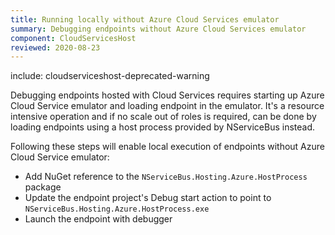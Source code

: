 ```yaml
---
title: Running locally without Azure Cloud Services emulator
summary: Debugging endpoints without Azure Cloud Services emulator
component: CloudServicesHost
reviewed: 2020-08-23
---
```


include: cloudserviceshost-deprecated-warning

Debugging endpoints hosted with Cloud Services requires starting up Azure Cloud Service emulator and loading endpoint in the emulator. It's a resource intensive operation and if no scale out of roles is required, can be done by loading endpoints using a host process provided by NServiceBus instead.

Following these steps will enable local execution of endpoints without Azure Cloud Service emulator:

 * Add NuGet reference to the `NServiceBus.Hosting.Azure.HostProcess` package
 * Update the endpoint project's Debug start action to point to `NServiceBus.Hosting.Azure.HostProcess.exe`
 * Launch the endpoint with debugger